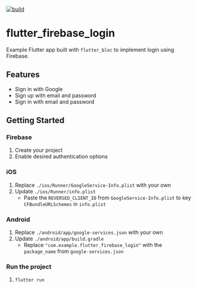 [![build](https://github.com/mit-73/bloc/workflows/build/badge.svg)](https://github.com/mit-73/bloc/actions)

# flutter_firebase_login

Example Flutter app built with `flutter_bloc` to implement login using Firebase.

## Features

- Sign in with Google
- Sign up with email and password
- Sign in with email and password

## Getting Started

### Firebase

1. Create your project
2. Enable desired authentication options

### iOS

1. Replace `./ios/Runner/GoogleService-Info.plist` with your own
2. Update `./ios/Runner/info.plist`
   - Paste the `REVERSED_CLIENT_ID` from `GoogleService-Info.plist` to key `CFBundleURLSchemes` in `info.plist`

### Android

1. Replace `./android/app/google-services.json` with your own
2. Update `./android/app/build.gradle`
   - Replace `"com.example.flutter_firebase_login"` with the `package_name` from `google-services.json`

### Run the project

1. `flutter run`
